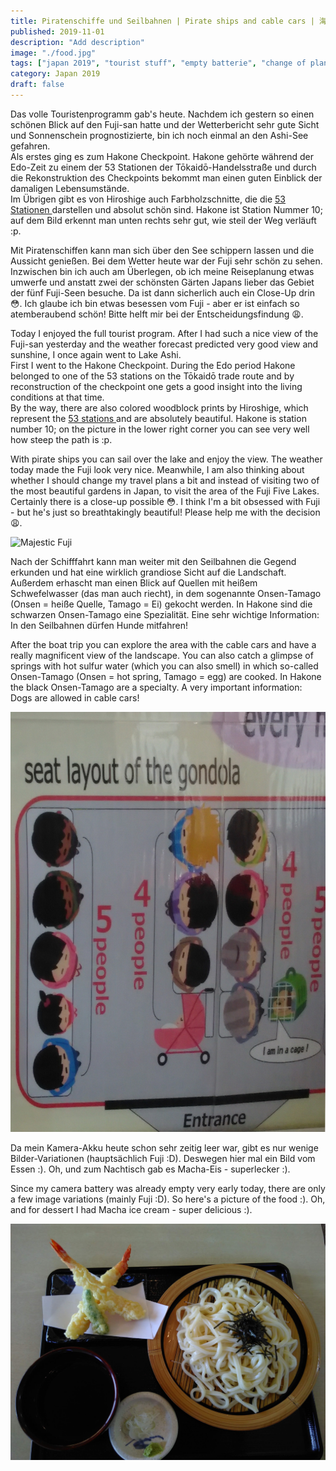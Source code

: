 ```yaml
---
title: Piratenschiffe und Seilbahnen | Pirate ships and cable cars | 海賊とケーブルカー
published: 2019-11-01
description: "Add description"
image: "./food.jpg"
tags: ["japan 2019", "tourist stuff", "empty batterie", "change of plans"]
category: Japan 2019
draft: false
---
```


Das volle Touristenprogramm gab's heute. Nachdem ich gestern so einen schönen Blick auf den Fuji-san hatte und der Wetterbericht sehr gute Sicht und Sonnenschein prognostizierte, bin ich noch einmal an den Ashi-See gefahren.  
Als erstes ging es zum Hakone Checkpoint. Hakone gehörte während der Edo-Zeit zu einem der 53 Stationen der Tōkaidō-Handelsstraße und durch die Rekonstruktion des Checkpoints bekommt man einen guten Einblick der damaligen Lebensumstände.  
Im Übrigen gibt es von Hiroshige auch Farbholzschnitte, die die <a href="https://en.wikipedia.org/wiki/The_Fifty-three_Stations_of_the_T%C5%8Dkaid%C5%8D" target="_blank" rel="noopener noreferrer">53 Stationen </a>darstellen und absolut schön sind. Hakone ist Station Nummer 10; auf dem Bild erkennt man unten rechts sehr gut, wie steil der Weg verläuft :p.

Mit Piratenschiffen kann man sich über den See schippern lassen und die Aussicht genießen. Bei dem Wetter heute war der Fuji sehr schön zu sehen. Inzwischen bin ich auch am Überlegen, ob ich meine Reiseplanung etwas umwerfe und anstatt zwei der schönsten Gärten Japans lieber das Gebiet der fünf Fuji-Seen besuche. Da ist dann sicherlich auch ein Close-Up drin :flushed:. Ich glaube ich bin etwas besessen vom Fuji - aber er ist einfach so atemberaubend schön! Bitte helft mir bei der Entscheidungsfindung :weary:.

Today I enjoyed the full tourist program. After I had such a nice view of the Fuji-san yesterday and the weather forecast predicted very good view and sunshine, I once again went to Lake Ashi.  
First I went to the Hakone Checkpoint. During the Edo period Hakone belonged to one of the 53 stations on the Tōkaidō trade route and by reconstruction of the checkpoint one gets a good insight into the living conditions at that time.  
By the way, there are also colored woodblock prints by Hiroshige, which represent the <a href="https://en.wikipedia.org/wiki/The_Fifty-three_Stations_of_the_T%C5%8Dkaid%C5%8D" target="_blank" rel="noopener noreferrer">53 stations </a> and are absolutely beautiful. Hakone is station number 10; on the picture in the lower right corner you can see very well how steep the path is :p.

With pirate ships you can sail over the lake and enjoy the view. The weather today made the Fuji look very nice. Meanwhile, I am also thinking about whether I should change my travel plans a bit and instead of visiting two of the most beautiful gardens in Japan, to visit the area of ​​the Fuji Five Lakes. Certainly there is a close-up possible :flushed:. I think I'm a bit obsessed with Fuji - but he's just so breathtakingly beautiful! Please help me with the decision :weary:.

![Majestic Fuji](./fuji.jpg)

Nach der Schifffahrt kann man weiter mit den Seilbahnen die Gegend erkunden und hat eine wirklich grandiose Sicht auf die Landschaft. Außerdem erhascht man einen Blick auf Quellen mit heißem Schwefelwasser (das man auch riecht), in dem sogenannte Onsen-Tamago (Onsen = heiße Quelle, Tamago = Ei) gekocht werden. In Hakone sind die schwarzen Onsen-Tamago eine Spezialität. 
Eine sehr wichtige Information: In den Seilbahnen dürfen Hunde mitfahren!

After the boat trip you can explore the area with the cable cars and have a really magnificent view of the landscape. You can also catch a glimpse of springs with hot sulfur water (which you can also smell) in which so-called Onsen-Tamago (Onsen = hot spring, Tamago = egg) are cooked. In Hakone the black Onsen-Tamago are a specialty. 
A very important information: Dogs are allowed in cable cars!

![Dogs in cable cars](./dog.jpg)

Da mein Kamera-Akku heute schon sehr zeitig leer war, gibt es nur wenige Bilder-Variationen (hauptsächlich Fuji :D). Deswegen hier mal ein Bild vom Essen :). Oh, und zum Nachtisch gab es Macha-Eis - superlecker :).

Since my camera battery was already empty very early today, there are only a few image variations (mainly Fuji :D). So here's a picture of the food :). Oh, and for dessert I had Macha ice cream - super delicious :).

![Udon noodles](./food.jpg)

